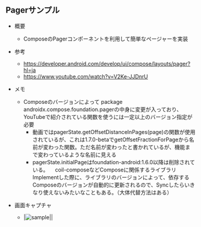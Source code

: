 ## Pagerサンプル
- 概要
  -  ComposeのPagerコンポーネントを利用して簡単なページャーを実装

- 参考
  - https://developer.android.com/develop/ui/compose/layouts/pager?hl=ja
  - https://www.youtube.com/watch?v=V2Ke-JJDnrU

- メモ
  - Composeのバージョンによって package androidx.compose.foundation.pagerの中身に変更が入っており、YouTubeで紹介されている関数を使うには一定以上のバージョン指定が必要
    - 動画ではpagerState.getOffsetDistanceInPages(page)の関数が使用されているが、これは1.7.0-betaでgetOffsetFractionForPageから名前が変わった関数。ただ名前が変わったと書かれているが、機能まで変わっているような名前に見える
    - pagerState.initialPageはfoundation-android:1.6.0以降は削除されている。
    　coil-composeなどComposeに関係するライブラリImplementした際に、ライブラリのバージョンによって、依存するComposeのバージョンが自動的に更新されるので、Syncしたらいきなり使えないみたいなこともある。（大体代替方法はある）

- 画面キャプチャ
  - |![sample](https://github.com/user-attachments/assets/1494833d-146a-41b9-b5e3-142374660458)||
